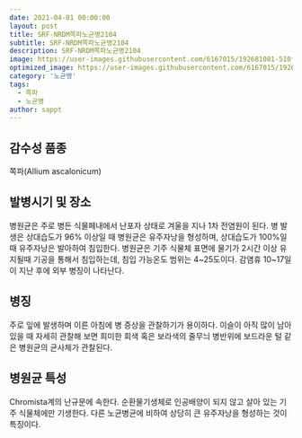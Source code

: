 ```yaml
---
date: 2021-04-01 00:00:00
layout: post
title: SRF-NRDM쪽파노균병2104
subtitle: SRF-NRDM쪽파노균병2104
description: SRF-NRDM쪽파노균병2104
image: https://user-images.githubusercontent.com/6167015/192681081-510f64f5-7d01-4a32-b385-272e8ab6d3fa.jpg
optimized_image: https://user-images.githubusercontent.com/6167015/192681079-0976a8e8-1be8-4e4d-94b0-0e8d632951fe.jpg
category: '노균병'
tags:
  - 쪽파
  - 노균병
author: sappt
---
```


## 감수성 품종
 쪽파(Allium ascalonicum)

## 발병시기 및 장소
 병원균은 주로 병든 식물페내에서 난포자 상태로 겨울을 지나 1차 전염원이 된다. 병 발생은 상대습도가 96% 이상일 때 병원균은 유주자낭을 형성하며, 상대습도가 100%일 때 유주자낭은 발아하여 침입한다. 병원균은 기주 식물체 표면에 물기가 2시간 이상 유지될때 기공을 통해서 침입하는데, 침입 가능온도 범위는 4~25도이다. 감염휴 10~17일이 지난 후에 외부 병징이 나타난다.
 
## 병징
 주로 잎에 발생하며 이른 아침에 병 증상을 관찰하기가 용이하다. 이슬이 아직 많이 남아 있을 때 자세히 관찰해 보면 희미한 회색 혹은 보라색의 줄무늬 병반위에 보드라운 털 같은 병원균의 균사체가 관찰된다.
 
## 병원균 특성
 Chromista계의 난규문에 속한다. 순환물기생체로 인공배양이 되지 않고 살아 있는 기주 식물체에만 기생한다. 다른 노균병균에 비하여 상당히 큰 유주자낭을 형성하는 것이 특징이다.
